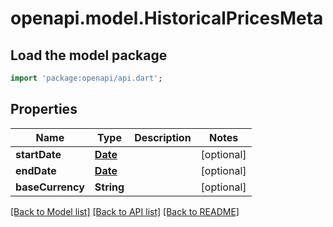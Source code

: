 # openapi.model.HistoricalPricesMeta

## Load the model package
```dart
import 'package:openapi/api.dart';
```

## Properties
Name | Type | Description | Notes
------------ | ------------- | ------------- | -------------
**startDate** | [**Date**](Date.md) |  | [optional] 
**endDate** | [**Date**](Date.md) |  | [optional] 
**baseCurrency** | **String** |  | [optional] 

[[Back to Model list]](../README.md#documentation-for-models) [[Back to API list]](../README.md#documentation-for-api-endpoints) [[Back to README]](../README.md)


